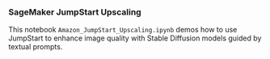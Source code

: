 ### SageMaker JumpStart Upscaling
This notebook `Amazon_JumpStart_Upscaling.ipynb` demos how to use JumpStart to enhance image quality with Stable Diffusion models guided by textual prompts.
